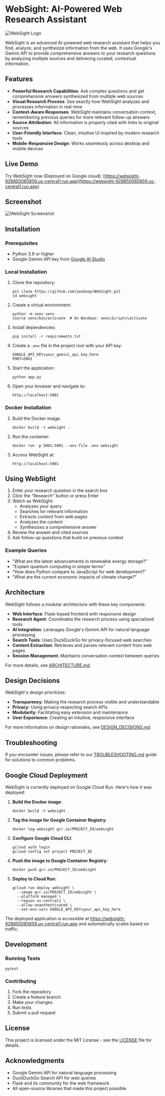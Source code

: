 # WebSight: AI-Powered Web Research Assistant

![WebSight Logo](https://i.postimg.cc/qv4rTj42/temp-Image-NZXmi-C.avif)

WebSight is an advanced AI-powered web research assistant that helps you find, analyze, and synthesize information from the web. It uses Google's Gemini API to provide comprehensive answers to your research questions by analyzing multiple sources and delivering curated, contextual information.

## Features

- **Powerful Research Capabilities**: Ask complex questions and get comprehensive answers synthesized from multiple web sources
- **Visual Research Process**: See exactly how WebSight analyzes and processes information in real-time
- **Context-Aware Responses**: WebSight maintains conversation context, remembering previous queries for more relevant follow-up answers
- **Source Attribution**: All information is properly cited with links to original sources
- **User-Friendly Interface**: Clean, intuitive UI inspired by modern research tools
- **Mobile-Responsive Design**: Works seamlessly across desktop and mobile devices


## Live Demo

Try WebSight now (Deployed on Google cloud): [https://websight-928850085859.us-central1.run.app](https://websight-928850085859.us-central1.run.app)

## Screenshot

![WebSight Screenshot](https://i.postimg.cc/L5jddZWy/temp-Imagexyfzxa.avif)

## Installation

### Prerequisites

- Python 3.9 or higher
- Google Gemini API key from [Google AI Studio](https://ai.google.dev/)

### Local Installation

1. Clone the repository:
   ```
   git clone https://github.com/yasboop/WebSight.git
   cd websight
   ```

2. Create a virtual environment:
   ```
   python -m venv venv
   source venv/bin/activate  # On Windows: venv\Scripts\activate
   ```

3. Install dependencies:
   ```
   pip install -r requirements.txt
   ```

4. Create a `.env` file in the project root with your API key:
   ```
   GOOGLE_API_KEY=your_gemini_api_key_here
   PORT=5001
   ```

5. Start the application:
   ```
   python app.py
   ```

6. Open your browser and navigate to:
   ```
   http://localhost:5001
   ```

### Docker Installation

1. Build the Docker image:
   ```
   docker build -t websight .
   ```

2. Run the container:
   ```
   docker run -p 5001:5001 --env-file .env websight
   ```

3. Access WebSight at:
   ```
   http://localhost:5001
   ```

## Using WebSight

1. Enter your research question in the search box
2. Click the "Research" button or press Enter
3. Watch as WebSight:
   - Analyzes your query
   - Searches for relevant information
   - Extracts content from web pages
   - Analyzes the content
   - Synthesizes a comprehensive answer
4. Review the answer and cited sources
5. Ask follow-up questions that build on previous context

### Example Queries

- "What are the latest advancements in renewable energy storage?"
- "Explain quantum computing in simple terms"
- "How does Python compare to JavaScript for web development?"
- "What are the current economic impacts of climate change?"

## Architecture

WebSight follows a modular architecture with these key components:

- **Web Interface**: Flask-based frontend with responsive design
- **Research Agent**: Coordinates the research process using specialized tools
- **AI Integration**: Leverages Google's Gemini API for natural language processing
- **Search Tools**: Uses DuckDuckGo for privacy-focused web searches
- **Content Extraction**: Retrieves and parses relevant content from web pages
- **Session Management**: Maintains conversation context between queries

For more details, see [ARCHITECTURE.md](ARCHITECTURE.md).

## Design Decisions

WebSight's design prioritizes:

- **Transparency**: Making the research process visible and understandable
- **Privacy**: Using privacy-respecting search APIs
- **Modularity**: Facilitating easy extension and maintenance
- **User Experience**: Creating an intuitive, responsive interface

For more information on design rationales, see [DESIGN_DECISIONS.md](DESIGN_DECISIONS.md).

## Troubleshooting

If you encounter issues, please refer to our [TROUBLESHOOTING.md](TROUBLESHOOTING.md) guide for solutions to common problems.
## Google Cloud Deployment

WebSight is currently deployed on Google Cloud Run. Here's how it was deployed:

1. **Build the Docker image**:
   ```
   docker build -t websight .
   ```

2. **Tag the image for Google Container Registry**:
   ```
   docker tag websight gcr.io/PROJECT_ID/websight
   ```

3. **Configure Google Cloud CLI**:
   ```
   gcloud auth login
   gcloud config set project PROJECT_ID
   ```

4. **Push the image to Google Container Registry**:
   ```
   docker push gcr.io/PROJECT_ID/websight
   ```

5. **Deploy to Cloud Run**:
   ```
   gcloud run deploy websight \
     --image gcr.io/PROJECT_ID/websight \
     --platform managed \
     --region us-central1 \
     --allow-unauthenticated \
     --set-env-vars GOOGLE_API_KEY=your_api_key_here
   ```

The deployed application is accessible at https://websight-928850085859.us-central1.run.app and automatically scales based on traffic.
## Development

### Running Tests

```
pytest
```

### Contributing

1. Fork the repository
2. Create a feature branch
3. Make your changes
4. Run tests
5. Submit a pull request

## License

This project is licensed under the MIT License - see the [LICENSE](LICENSE) file for details.

## Acknowledgments

- Google Gemini API for natural language processing
- DuckDuckGo Search API for web queries
- Flask and its community for the web framework
- All open-source libraries that made this project possible

